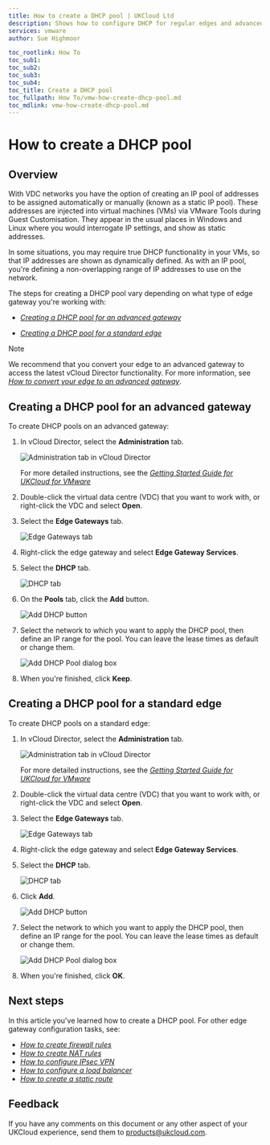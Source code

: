 ```yaml
---
title: How to create a DHCP pool | UKCloud Ltd
description: Shows how to configure DHCP for regular edges and advanced gateways within vCloud Director
services: vmware
author: Sue Highmoor

toc_rootlink: How To
toc_sub1:
toc_sub2:
toc_sub3:
toc_sub4:
toc_title: Create a DHCP pool
toc_fullpath: How To/vmw-how-create-dhcp-pool.md
toc_mdlink: vmw-how-create-dhcp-pool.md
---
```


# How to create a DHCP pool

## Overview

With VDC networks you have the option of creating an IP pool of addresses to be assigned automatically or manually (known as a static IP pool). These addresses are injected into virtual machines (VMs) via VMware Tools during Guest Customisation. They appear in the usual places in Windows and Linux where you would interrogate IP settings, and show as static addresses.

In some situations, you may require true DHCP functionality in your VMs, so that IP addresses are shown as dynamically defined. As with an IP pool, you're defining a non-overlapping range of IP addresses to use on the network.

The steps for creating a DHCP pool vary depending on what type of edge gateway you're working with:

- [*Creating a DHCP pool for an advanced gateway*](#creating-a-dhcp-pool-for-an-advanced-gateway)

- [*Creating a DHCP pool for a standard edge*](#creating-a-dhcp-pool-for-a-standard-edge)

> [!NOTE]
> We recommend that you convert your edge to an advanced gateway to access the latest vCloud Director functionality. For more information, see [*How to convert your edge to an advanced gateway*](vmw-how-convert-edge.md).

## Creating a DHCP pool for an advanced gateway

To create DHCP pools on an advanced gateway:

1. In vCloud Director, select the **Administration** tab.

    ![Administration tab in vCloud Director](images/vmw-vcd-tab-admin.png)

    For more detailed instructions, see the [*Getting Started Guide for UKCloud for VMware*](vmw-gs.md)

2. Double-click the virtual data centre (VDC) that you want to work with, or right-click the VDC and select **Open**.

3. Select the **Edge Gateways** tab.

    ![Edge Gateways tab](images/vmw-vcd-tab-edge-gateways.png)

4. Right-click the edge gateway and select **Edge Gateway Services**.

5. Select the **DHCP** tab.

    ![DHCP tab](images/vmw-vcd-adv-edge-tab-dhcp.png)

6. On the **Pools** tab, click the **Add** button.

    ![Add DHCP button](images/vmw-vcd-btn-add-dhcp-adv.png)

7. Select the network to which you want to apply the DHCP pool, then define an IP range for the pool. You can leave the lease times as default or change them.

    ![Add DHCP Pool dialog box](images/vmw-vcd-add-dhcp-pool-adv.png)

8. When you're finished, click **Keep**.

## Creating a DHCP pool for a standard edge

To create DHCP pools on a standard edge:

1. In vCloud Director, select the **Administration** tab.

    ![Administration tab in vCloud Director](images/vmw-vcd-tab-admin.png)

    For more detailed instructions, see the [*Getting Started Guide for UKCloud for VMware*](vmw-gs.md)

2. Double-click the virtual data centre (VDC) that you want to work with, or right-click the VDC and select **Open**.

3. Select the **Edge Gateways** tab.

    ![Edge Gateways tab](images/vmw-vcd-tab-edge-gateways.png)

4. Right-click the edge gateway and select **Edge Gateway Services**.

5. Select the **DHCP** tab.

    ![DHCP tab](images/vmw-vcd-tab-dhcp-reg.png)

6. Click **Add**.

    ![Add DHCP button](images/vmw-vcd-btn-add-dhcp-reg.png)

7. Select the network to which you want to apply the DHCP pool, then define an IP range for the pool. You can leave the lease times as default or change them.

    ![Add DHCP Pool dialog box](images/vmw-vcd-add-dhcp-pool-reg.png)

8. When you're finished, click **OK**.

## Next steps

In this article you've learned how to create a DHCP pool. For other edge gateway configuration tasks, see:

- [*How to create firewall rules*](vmw-how-create-firewall-rules.md)
- [*How to create NAT rules*](vmw-how-create-nat-rules.md)
- [*How to configure IPsec VPN*](vmw-how-configure-ipsec-vpn.md)
- [*How to configure a load balancer*](vmw-how-configure-load-balancer.md)
- [*How to create a static route*](vmw-how-create-static-route.md)

## Feedback

If you have any comments on this document or any other aspect of your UKCloud experience, send them to <products@ukcloud.com>.
